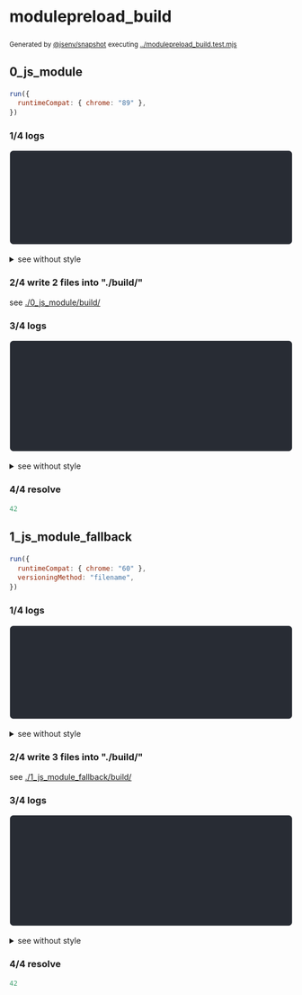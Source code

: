 # modulepreload_build

<sub>
  Generated by <a href="https://github.com/jsenv/core/tree/main/packages/independent/snapshot">@jsenv/snapshot</a> executing <a href="../modulepreload_build.test.mjs">../modulepreload_build.test.mjs</a>
</sub>

## 0_js_module

```js
run({
  runtimeCompat: { chrome: "89" },
})
```

### 1/4 logs

![img](0_js_module/log_group.svg)

<details>
  <summary>see without style</summary>

```console

build "./main.html"
⠋ generate source graph
✔ generate source graph (done in <X> second)
⠋ generate build graph
✔ generate build graph (done in <X> second)
⠋ resync resource hints
✔ resync resource hints (done in <X> second)
⠋ write files in build directory

```

</details>


### 2/4 write 2 files into "./build/"

see [./0_js_module/build/](./0_js_module/build/)

### 3/4 logs

![img](0_js_module/log_group_1.svg)

<details>
  <summary>see without style</summary>

```console
✔ write files in build directory (done in <X> second)
--- build files ---  
- html : 1 (674 B / 79 %)
- js   : 1 (175 B / 21 %)
- total: 2 (849 B / 100 %)
--------------------
⠋ start build server
✔ start build server (done in <X> second)

- http://localhost
- http://[::1]

```

</details>


### 4/4 resolve

```js
42
```

## 1_js_module_fallback

```js
run({
  runtimeCompat: { chrome: "60" },
  versioningMethod: "filename",
})
```

### 1/4 logs

![img](1_js_module_fallback/log_group.svg)

<details>
  <summary>see without style</summary>

```console

build "./main.html"
⠋ generate source graph
✔ generate source graph (done in <X> second)
⠋ generate build graph
✔ generate build graph (done in <X> second)
⠋ resync resource hints
✔ resync resource hints (done in <X> second)
⠋ write files in build directory

```

</details>


### 2/4 write 3 files into "./build/"

see [./1_js_module_fallback/build/](./1_js_module_fallback/build/)

### 3/4 logs

![img](1_js_module_fallback/log_group_1.svg)

<details>
  <summary>see without style</summary>

```console
✔ write files in build directory (done in <X> second)
--- build files ---  
- html : 1 (17.3 kB / 95 %)
- js   : 1 (856 B / 5 %)
- total: 2 (18.2 kB / 100 %)
--------------------
⠋ start build server
✔ start build server (done in <X> second)

- http://localhost
- http://[::1]

```

</details>


### 4/4 resolve

```js
42
```